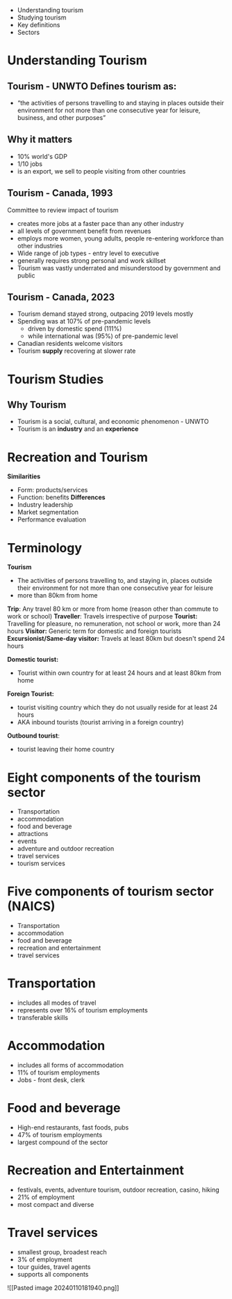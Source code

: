 - Understanding tourism
- Studying tourism
- Key definitions
- Sectors

# Understanding Tourism

## Tourism - UNWTO Defines tourism as:
- “the activities of persons travelling to and staying in places outside their environment for not more than one consecutive year for leisure, business, and other purposes”

## Why it matters
- 10% world's GDP
- 1/10 jobs
- is an export, we sell to people visiting from other countries

## Tourism - Canada, 1993
Committee to review impact of tourism
- creates more jobs at a faster pace than any other industry
- all levels of government benefit from revenues
- employs more women, young adults, people re-entering workforce than other industries
- Wide range of job types - entry level to executive
- generally requires strong personal and work skillset
- Tourism was vastly underrated and misunderstood by government and public

## Tourism - Canada, 2023
- Tourism demand stayed strong, outpacing 2019 levels mostly
- Spending was at 107% of pre-pandemic levels
	- driven by domestic spend (111%)
	- while international was (95%) of pre-pandemic level
- Canadian residents welcome visitors
- Tourism **supply** recovering at slower rate

# Tourism Studies

## Why Tourism
- Tourism is a social, cultural, and economic phenomenon - UNWTO
- Tourism is an **industry** and an **experience**

# Recreation and Tourism
**Similarities**
- Form: products/services
- Function: benefits
**Differences**
- Industry leadership
- Market segmentation
- Performance evaluation

# Terminology
**Tourism**
- The activities of persons travelling to, and staying in, places outside their environment for not more than one consecutive year for leisure
- more than 80km from home

**Trip**: Any travel 80 km or more from home (reason other than commute to work or school)
**Traveller**: Travels irrespective of purpose
**Tourist:** Travelling for pleasure, no remuneration, not school or work, more than 24 hours
**Visitor:** Generic term for domestic and foreign tourists
**Excursionist/Same-day visitor:** Travels at least 80km but doesn't spend 24 hours


**Domestic tourist:** 
- Tourist within own country for at least 24 hours and at least 80km from home

**Foreign Tourist:**
- tourist visiting country which they do not usually reside for at least 24 hours
- AKA inbound tourists (tourist arriving in a foreign country)

**Outbound tourist**:
- tourist leaving their home country

# Eight components of the tourism sector
- Transportation
- accommodation
- food and beverage
- attractions
- events
- adventure and outdoor recreation
- travel services
- tourism services

# Five components of tourism sector (NAICS)
- Transportation
- accommodation
- food and beverage
- recreation and entertainment
- travel services

# Transportation
- includes all modes of travel
- represents over 16% of tourism employments
- transferable skills

# Accommodation
- includes all forms of accommodation
- 11% of tourism employments
- Jobs - front desk, clerk

# Food and beverage
- High-end restaurants, fast foods, pubs
- 47% of tourism employments
- largest compound of the sector

# Recreation and Entertainment
- festivals, events, adventure tourism, outdoor recreation, casino, hiking
- 21% of employment
- most compact and diverse

# Travel services
- smallest group, broadest reach
- 3% of employment
- tour guides, travel agents
- supports all components

![[Pasted image 20240110181940.png]]
